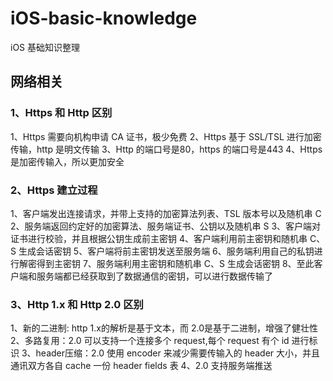 # iOS-basic-knowledge
iOS 基础知识整理

## 网络相关
### 1、Https 和 Http 区别
1、Https 需要向机构申请 CA 证书，极少免费
2、Https 基于 SSL/TSL 进行加密传输，http 是明文传输
3、Http 的端口号是80，https 的端口号是443
4、Https 是加密传输入，所以更加安全

### 2、Https 建立过程
1、客户端发出连接请求，并带上支持的加密算法列表、TSL 版本号以及随机串 C
2、服务端返回约定好的加密算法、服务端证书、公钥以及随机串 S
3、客户端对证书进行校验，并且根据公钥生成前主密钥
4、客户端利用前主密钥和随机串 C、S 生成会话密钥
5、客户端将前主密钥发送至服务端
6、服务端利用自己的私钥进行解密得到主密钥
7、服务端利用主密钥和随机串 C、S 生成会话密钥
8、至此客户端和服务端都已经获取到了数据通信的密钥，可以进行数据传输了

### 3、Http 1.x 和 Http 2.0 区别
1、新的二进制: http 1.x的解析是基于文本，而 2.0是基于二进制，增强了健壮性
2、多路复用：2.0 可以支持一个连接多个 request,每个 request 有个 id 进行标识
3、header压缩：2.0 使用 encoder 来减少需要传输入的 header 大小，并且通讯双方各自 cache 一份 header fields 表
4、2.0 支持服务端推送
